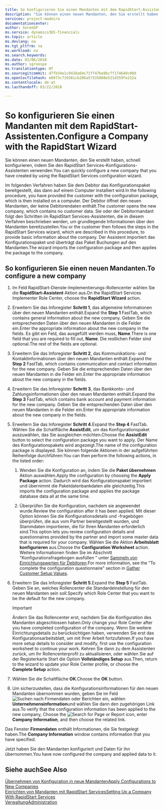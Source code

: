 ```yaml
---
title: So konfigurieren Sie einen Mandanten mit dem RapidStart-Assistenten | Microsoft Docs
description: "Sie können einen neuen Mandanten, den Sie erstellt haben, schnell konfigurieren, indem Sie den RapidStart Services-Konfigurations-Assistenten verwenden."
services: project-madeira
documentationcenter: 
author: SorenGP
ms.service: dynamics365-financials
ms.topic: article
ms.devlang: na
ms.tgt_pltfrm: na
ms.workload: na
ms.search.keywords: 
ms.date: 03/06/2018
ms.author: sgroespe
ms.translationtype: HT
ms.sourcegitcommit: d7fb34e1c9428a64c71ff47be8bcff174649c00d
ms.openlocfilehash: e0973c719381cb286a57335888e521d359fe232a
ms.contentlocale: de-at
ms.lasthandoff: 03/22/2018

---
```

# <a name="configure-a-company-with-the-rapidstart-wizard"></a><span data-ttu-id="94614-103">So konfigurieren Sie einen Mandanten mit dem RapidStart-Assistenten.</span><span class="sxs-lookup"><span data-stu-id="94614-103">Configure a Company with the RapidStart Wizard</span></span>
<span data-ttu-id="94614-104">Sie können einen neuen Mandanten, den Sie erstellt haben, schnell konfigurieren, indem Sie den RapidStart Services-Konfigurations-Assistenten verwenden.</span><span class="sxs-lookup"><span data-stu-id="94614-104">You can quickly configure a new company that you have created by using the RapidStart Services configuration wizard.</span></span>

<span data-ttu-id="94614-105">Im folgenden Verfahren haben Sie dem Debitor das Konfigurationspaket bereitgestellt, das dann auf einem Computer installiert wird.</span><span class="sxs-lookup"><span data-stu-id="94614-105">In the following procedure, you have provided the customer with the configuration package, which is then installed on a computer.</span></span> <span data-ttu-id="94614-106">Der Debitor öffnet den neuen Mandanten, der keine Debitorendaten enthält.</span><span class="sxs-lookup"><span data-stu-id="94614-106">The customer opens the new company, which contains no customer data.</span></span> <span data-ttu-id="94614-107">Sie oder der Debitormandant folgt den Schritten im RapidStart Services-Assistenten, die in diesem Verfahren beschrieben werden, um grundlegende Informationen über den Mandanten bereitzustellen.</span><span class="sxs-lookup"><span data-stu-id="94614-107">You or the customer then follows the steps in the RapidStart Services wizard, which are described in this procedure, to provide basic information about the company.</span></span> <span data-ttu-id="94614-108">Der Assistent importiert das Konfigurationspaket und überträgt das Paket Buchungen auf den Mandanten.</span><span class="sxs-lookup"><span data-stu-id="94614-108">The wizard imports the configuration package and then applies the package to the company.</span></span>  

## <a name="to-configure-a-new-company"></a><span data-ttu-id="94614-109">So konfigurieren Sie einen neuen Mandanten.</span><span class="sxs-lookup"><span data-stu-id="94614-109">To configure a new company</span></span>  
1. <span data-ttu-id="94614-110">Im Feld RapidStart-Dienste-Implementierungs-Rollencenter wählen Sie die **RapidStart-Assistent** Aktion aus.</span><span class="sxs-lookup"><span data-stu-id="94614-110">On the RapidStart Services Implementer Role Center, choose the **RapidStart Wizard** action.</span></span>  
2. <span data-ttu-id="94614-111">Erweitern Sie das Inforegister **Schritt 1**, das allgemeine Informationen über den neuen Mandanten enthält.</span><span class="sxs-lookup"><span data-stu-id="94614-111">Expand the **Step 1** FastTab, which contains general information about the new company.</span></span> <span data-ttu-id="94614-112">Geben Sie die entsprechenden Daten über den neuen Mandanten in die Felder ein.</span><span class="sxs-lookup"><span data-stu-id="94614-112">Enter the appropriate information about the new company in the fields.</span></span> <span data-ttu-id="94614-113">Es gibt ein Feld, das ausgefüllt werden muss, **Name**.</span><span class="sxs-lookup"><span data-stu-id="94614-113">There is one field that you are required to fill out, **Name**.</span></span> <span data-ttu-id="94614-114">Die restlichen Felder sind optional.</span><span class="sxs-lookup"><span data-stu-id="94614-114">The rest of the fields are optional.</span></span>  
3. <span data-ttu-id="94614-115">Erweitern Sie das Inforegister **Schritt 2**, das Kommunikations- und Kontaktinformationen über den neuen Mandanten enthält.</span><span class="sxs-lookup"><span data-stu-id="94614-115">Expand the **Step 2** FastTab, which contains communication and contact information for the new company.</span></span> <span data-ttu-id="94614-116">Geben Sie die entsprechenden Daten über den neuen Mandanten in die Felder ein.</span><span class="sxs-lookup"><span data-stu-id="94614-116">Enter the appropriate information about the new company in the fields.</span></span>
4. <span data-ttu-id="94614-117">Erweitern Sie das Inforegister **Schritt 3**, das Bankkonto- und Zahlungsinformationen über den neuen Mandanten enthält.</span><span class="sxs-lookup"><span data-stu-id="94614-117">Expand the **Step 3** FastTab, which contains bank account and payment information for the new company.</span></span> <span data-ttu-id="94614-118">Geben Sie die entsprechenden Daten über den neuen Mandanten in die Felder ein.</span><span class="sxs-lookup"><span data-stu-id="94614-118">Enter the appropriate information about the new company in the fields.</span></span>  
5. <span data-ttu-id="94614-119">Erweitern Sie das Inforegister **Schritt 4**.</span><span class="sxs-lookup"><span data-stu-id="94614-119">Expand the **Step 4** FastTab.</span></span> <span data-ttu-id="94614-120">Wählen Sie die Schaltfläche **AssistEdit**, um das Konfigurationspaket auszuwählen, das Sie ausgleichen möchten.</span><span class="sxs-lookup"><span data-stu-id="94614-120">Choose the **AssistEdit** button to select the configuration package you want to apply.</span></span> <span data-ttu-id="94614-121">Der Name des Konfigurationspakets wird angezeigt.</span><span class="sxs-lookup"><span data-stu-id="94614-121">The name of the configuration package is displayed.</span></span> <span data-ttu-id="94614-122">Sie können folgende Aktionen in der aufgeführten Reihenfolge durchführen:</span><span class="sxs-lookup"><span data-stu-id="94614-122">You can then perform the following actions, in the listed order:</span></span>  

    1. <span data-ttu-id="94614-123">Wenden Sie die Konfiguration an, indem Sie die **Paket übernehmen** Aktion auswählen.</span><span class="sxs-lookup"><span data-stu-id="94614-123">Apply the configuration by choosing the **Apply Package** action.</span></span> <span data-ttu-id="94614-124">Dadurch wird das Konfigurationspaket importiert und übernimmt die Paketdatenbankdaten alle gleichzeitig.</span><span class="sxs-lookup"><span data-stu-id="94614-124">This imports the configuration package and applies the package database data all at the same time.</span></span>  

    2. <span data-ttu-id="94614-125">Überprüfen Sie die Konfiguration, nachdem sie angewendet wurde.</span><span class="sxs-lookup"><span data-stu-id="94614-125">Review the configuration after it has been applied.</span></span> <span data-ttu-id="94614-126">Mit dieser Option können Sie die Konfigurationsdetails und -fragebögen überprüfen, die aus vom Partner bereitgestellt wurden, und Stammdaten importieren, die für Ihren Mandanten erforderlich sind.</span><span class="sxs-lookup"><span data-stu-id="94614-126">This option lets you review configuration details and questionnaires provided by the partner and import some master data that is required for your company.</span></span> <span data-ttu-id="94614-127">Wählen Sie die Aktion **Arbeitsblatt konfigurieren** aus.</span><span class="sxs-lookup"><span data-stu-id="94614-127">Choose the **Configuration Worksheet** action.</span></span> <span data-ttu-id="94614-128">Weitere Informationen finden Sie im Abschnitt "Konfigurationsfragebogen ausfüllen " unter [Sammeln von Einrichtungswerten für Debitoren](admin-gather-customer-setup-values.md).</span><span class="sxs-lookup"><span data-stu-id="94614-128">For more information, see the "To complete the configuration questionnaire" section in [Gather Customer Setup Values](admin-gather-customer-setup-values.md).</span></span>  

6. <span data-ttu-id="94614-129">Erweitern Sie das Inforegister **Schritt 5**.</span><span class="sxs-lookup"><span data-stu-id="94614-129">Expand the **Step 5** FastTab.</span></span> <span data-ttu-id="94614-130">Geben Sie an, welches Rollencenter die Standardeinstellung für den neuen Mandanten sein soll.</span><span class="sxs-lookup"><span data-stu-id="94614-130">Specify which Role Center that you want to be the default for the new company.</span></span>  

    > [!IMPORTANT]  
    >  <span data-ttu-id="94614-131">Ändern Sie das Rollencenter erst, nachdem Sie die Konfiguration des Mandanten abgeschlossen haben.</span><span class="sxs-lookup"><span data-stu-id="94614-131">Only change your Role Center after you have completed configuration of the company.</span></span> <span data-ttu-id="94614-132">Wenn Sie weitere Einrichtungsdetails zu berücksichtigen haben, verwenden Sie erst das Konfigurationsarbeitsblatt, um mit Ihrer Arbeit fortzufahren.</span><span class="sxs-lookup"><span data-stu-id="94614-132">If you have more setup details to consider and modify, first use the configuration worksheet to continue your work.</span></span> <span data-ttu-id="94614-133">Kehren Sie dann zu dem Assistenten zurück, um Ihr Rollencenterprofil zu aktualisieren, oder wählen Sie auf der Registerkarte Start die Option **Vollständiges Setup** aus.</span><span class="sxs-lookup"><span data-stu-id="94614-133">Then, return to the wizard to update your Role Center profile, or choose the **Complete Setup** action.</span></span>

7. <span data-ttu-id="94614-134">Wählen Sie die Schaltfläche **OK**.</span><span class="sxs-lookup"><span data-stu-id="94614-134">Choose the **OK** button.</span></span>  
8. <span data-ttu-id="94614-135">Um sicherzustellen, dass die Konfigurationsinformationen für den neuen Mandanten übernommen wurden, geben Sie im Feld ![Suchen nach Firmendaten oder Berichten](media/ui-search/search_small.png "Suchen nach Firmendaten oder Berichten") ein, wählen **Unternehmensinformation**und wählen Sie dann den zugehörigen Link aus.</span><span class="sxs-lookup"><span data-stu-id="94614-135">To verify that the configuration information has been applied to the new company, Choose the ![Search for Page or Report](media/ui-search/search_small.png "Search for Page or Report icon") icon, enter **Company Information**, and then choose the related link.</span></span>

<span data-ttu-id="94614-136">Das Fenster **Firmendaten** enthält Informationen, die Sie festgelegt haben.</span><span class="sxs-lookup"><span data-stu-id="94614-136">The **Company Information** window contains information that you have specified.</span></span>   

<span data-ttu-id="94614-137">Jetzt haben Sie den Mandanten konfiguriert und Daten für ihn übernommen.</span><span class="sxs-lookup"><span data-stu-id="94614-137">You have now configured the company and applied data to it.</span></span>  

## <a name="see-also"></a><span data-ttu-id="94614-138">Siehe auch</span><span class="sxs-lookup"><span data-stu-id="94614-138">See Also</span></span>  
[<span data-ttu-id="94614-139">Übernehmen von Konfiguration in neue Mandanten</span><span class="sxs-lookup"><span data-stu-id="94614-139">Apply Configurations to New Companies</span></span>](admin-apply-configuration-to-new-companies.md)  
[<span data-ttu-id="94614-140">Einrichten von Mandanten mit RapidStart Services</span><span class="sxs-lookup"><span data-stu-id="94614-140">Setting Up a Company With RapidStart Services</span></span>](admin-set-up-a-company-with-rapidstart.md)  
[<span data-ttu-id="94614-141">Verwaltung</span><span class="sxs-lookup"><span data-stu-id="94614-141">Administration</span></span>](admin-setup-and-administration.md)

